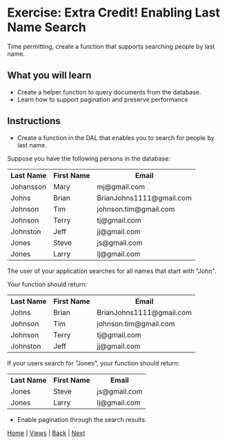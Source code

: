 
# Exercise: Extra Credit! Enabling Last Name Search

Time permitting, create a function that supports searching people by last name.

## What you will learn

- Create a helper function to query documents from the database.  
- Learn how to support pagination and preserve performance

## Instructions



- Create a function in the DAL that enables you to search for people by last name.  

Suppose you have the following persons in the database:

<table>
  <tr>
    <th>Last Name</th>
    <th>First Name</th>
    <th>Email</th>
  </tr>
  <tr>
    <td>Johansson</td>
    <td>Mary</td>
    <td>mj@gmail.com</td>
  </tr>  
  <tr>
    <td>Johns</td>
    <td>Brian</td>
    <td>BrianJohns1111@gmail.com</td>
  </tr>
  <tr>
    <td>Johnson</td>
    <td>Tim</td>
    <td>johnson.tim@gmail.com</td>
  </tr>  
  <tr>
    <td>Johnson</td>
    <td>Terry</td>
    <td>tj@gmail.com</td>
  </tr>  
  <tr>
    <td>Johnston</td>
    <td>Jeff</td>
    <td>jj@gmail.com</td>
  </tr>  
  <tr>
    <td>Jones</td>
    <td>Steve</td>
    <td>js@gmail.com</td>
  </tr>    
  <tr>
    <td>Jones</td>
    <td>Larry</td>
    <td>lj@gmail.com</td>
  </tr>    
</table>

The user of your application searches for all names that start with "John".

Your function should return:

<table>
  <tr>
    <th>Last Name</th>
    <th>First Name</th>
    <th>Email</th>
  </tr>
  <tr>
    <td>Johns</td>
    <td>Brian</td>
    <td>BrianJohns1111@gmail.com</td>
  </tr>
  <tr>
    <td>Johnson</td>
    <td>Tim</td>
    <td>johnson.tim@gmail.com</td>
  </tr>  
  <tr>
    <td>Johnson</td>
    <td>Terry</td>
    <td>tj@gmail.com</td>
  </tr>  
  <tr>
    <td>Johnston</td>
    <td>Jeff</td>
    <td>jj@gmail.com</td>
  </tr>  
</table>

If your users search for "Jones", your function should return:

<table>
  <tr>
    <th>Last Name</th>
    <th>First Name</th>
    <th>Email</th>
  </tr>
  <tr>
    <td>Jones</td>
    <td>Steve</td>
    <td>js@gmail.com</td>
  </tr>    
  <tr>
    <td>Jones</td>
    <td>Larry</td>
    <td>lj@gmail.com</td>
  </tr>    
</table>

- Enable pagination through the search results.


[Home](/)  |  [Views](/views)  |  [Back](/views/3)  |  [Next](/API/)
